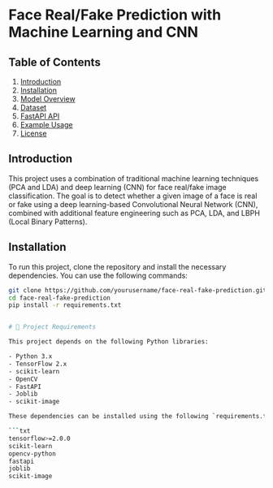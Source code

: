 # Face Real/Fake Prediction with Machine Learning and CNN

## Table of Contents

1. [Introduction](#introduction)
2. [Installation](#installation)
3. [Model Overview](#model-overview)
4. [Dataset](#dataset)
5. [FastAPI API](#fastapi-api)
6. [Example Usage](#example-usage)
7. [License](#license)

## Introduction

This project uses a combination of traditional machine learning techniques (PCA and LDA) and deep learning (CNN) for face real/fake image classification. The goal is to detect whether a given image of a face is real or fake using a deep learning-based Convolutional Neural Network (CNN), combined with additional feature engineering such as PCA, LDA, and LBPH (Local Binary Patterns).

## Installation

To run this project, clone the repository and install the necessary dependencies. You can use the following commands:

```bash
git clone https://github.com/yourusername/face-real-fake-prediction.git
cd face-real-fake-prediction
pip install -r requirements.txt


# 📘 Project Requirements

This project depends on the following Python libraries:

- Python 3.x  
- TensorFlow 2.x  
- scikit-learn  
- OpenCV  
- FastAPI  
- Joblib  
- scikit-image  

These dependencies can be installed using the following `requirements.txt` file:

```txt
tensorflow>=2.0.0
scikit-learn
opencv-python
fastapi
joblib
scikit-image


